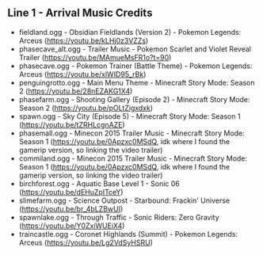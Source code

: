 ## Line 1 - Arrival Music Credits

- fieldland.ogg - Obsidian Fieldlands (Version 2) - Pokemon Legends: Arceus (https://youtu.be/kLHj0z3VZZs)
- phasecave_alt.ogg - Trailer Music - Pokemon Scarlet and Violet Reveal Trailer (https://youtu.be/MAmueMsFR1o?t=90)
- phasecave.ogg - Pokemon Trainer (Battle Theme) - Pokemon Legends: Arceus (https://youtu.be/xlWID95_rBk)
- penguingrotto.ogg - Main Menu Theme - Minecraft Story Mode: Season 2 (https://youtu.be/28nEZAKG1X4)
- phasefarm.ogg - Shooting Gallery (Episode 2) - Minecraft Story Mode: Season 2 (https://youtu.be/pOLtZigxdxk)
- spawn.ogg - Sky City (Episode 5) - Minecraft Story Mode: Season 1 (https://youtu.be/tZRHLcgnAZE)
- phasemall.ogg - Minecon 2015 Trailer Music - Minecraft Story Mode: Season 1 (https://youtu.be/0Apzxc0MSdQ, idk where I found the gamerip version, so linking the video trailer)
- commiland.ogg - Minecon 2015 Trailer Music - Minecraft Story Mode: Season 1 (https://youtu.be/0Apzxc0MSdQ, idk where I found the gamerip version, so linking the video trailer)
- birchforest.ogg - Aquatic Base Level 1 - Sonic 06 (https://youtu.be/dEHuZpITceY)
- slimefarm.ogg - Science Outpost - Starbound: Frackin' Universe (https://youtu.be/br_4bLZBwUI)
- spawnlake.ogg - Through Traffic - Sonic Riders: Zero Gravity (https://youtu.be/Y0ZxiWUEiX4)
- traincastle.ogg - Coronet Highlands (Summit) - Pokemon Legends: Arceus (https://youtu.be/Lg2VdSyHSRU)
